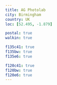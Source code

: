 ```yaml
---
title: AG Photolab
city: Birmingham
country: UK
loc: [52.495, -1.879]

postal: true
walkin: true

f135c41: true
f135bw: true
f135e6: true

f120c41: true
f120bw: true
f120e6: true
---
```


